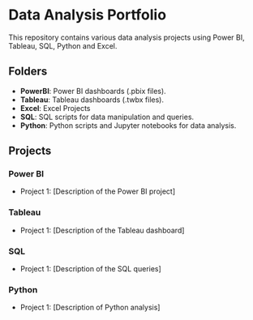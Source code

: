 # Data Analysis Portfolio

This repository contains various data analysis projects using Power BI, Tableau, SQL, Python and Excel.

## Folders

- **PowerBI**: Power BI dashboards (.pbix files).
- **Tableau**: Tableau dashboards (.twbx files).
- **Excel**: Excel Projects
- **SQL**: SQL scripts for data manipulation and queries.
- **Python**: Python scripts and Jupyter notebooks for data analysis.

## Projects

### Power BI
- Project 1: [Description of the Power BI project]

### Tableau
- Project 1: [Description of the Tableau dashboard]

### SQL
- Project 1: [Description of the SQL queries]

### Python
- Project 1: [Description of Python analysis]
